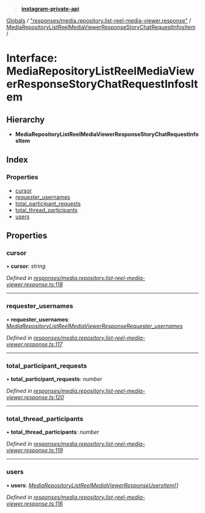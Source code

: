 > **[instagram-private-api](../README.md)**

[Globals](../README.md) / ["responses/media.repository.list-reel-media-viewer.response"](../modules/_responses_media_repository_list_reel_media_viewer_response_.md) / [MediaRepositoryListReelMediaViewerResponseStoryChatRequestInfosItem](_responses_media_repository_list_reel_media_viewer_response_.mediarepositorylistreelmediaviewerresponsestorychatrequestinfositem.md) /

# Interface: MediaRepositoryListReelMediaViewerResponseStoryChatRequestInfosItem

## Hierarchy

* **MediaRepositoryListReelMediaViewerResponseStoryChatRequestInfosItem**

## Index

### Properties

* [cursor](_responses_media_repository_list_reel_media_viewer_response_.mediarepositorylistreelmediaviewerresponsestorychatrequestinfositem.md#cursor)
* [requester_usernames](_responses_media_repository_list_reel_media_viewer_response_.mediarepositorylistreelmediaviewerresponsestorychatrequestinfositem.md#requester_usernames)
* [total_participant_requests](_responses_media_repository_list_reel_media_viewer_response_.mediarepositorylistreelmediaviewerresponsestorychatrequestinfositem.md#total_participant_requests)
* [total_thread_participants](_responses_media_repository_list_reel_media_viewer_response_.mediarepositorylistreelmediaviewerresponsestorychatrequestinfositem.md#total_thread_participants)
* [users](_responses_media_repository_list_reel_media_viewer_response_.mediarepositorylistreelmediaviewerresponsestorychatrequestinfositem.md#users)

## Properties

###  cursor

• **cursor**: *string*

*Defined in [responses/media.repository.list-reel-media-viewer.response.ts:118](https://github.com/dilame/instagram-private-api/blob/173bc62/src/responses/media.repository.list-reel-media-viewer.response.ts#L118)*

___

###  requester_usernames

• **requester_usernames**: *[MediaRepositoryListReelMediaViewerResponseRequester_usernames](_responses_media_repository_list_reel_media_viewer_response_.mediarepositorylistreelmediaviewerresponserequester_usernames.md)*

*Defined in [responses/media.repository.list-reel-media-viewer.response.ts:117](https://github.com/dilame/instagram-private-api/blob/173bc62/src/responses/media.repository.list-reel-media-viewer.response.ts#L117)*

___

###  total_participant_requests

• **total_participant_requests**: *number*

*Defined in [responses/media.repository.list-reel-media-viewer.response.ts:120](https://github.com/dilame/instagram-private-api/blob/173bc62/src/responses/media.repository.list-reel-media-viewer.response.ts#L120)*

___

###  total_thread_participants

• **total_thread_participants**: *number*

*Defined in [responses/media.repository.list-reel-media-viewer.response.ts:119](https://github.com/dilame/instagram-private-api/blob/173bc62/src/responses/media.repository.list-reel-media-viewer.response.ts#L119)*

___

###  users

• **users**: *[MediaRepositoryListReelMediaViewerResponseUsersItem](_responses_media_repository_list_reel_media_viewer_response_.mediarepositorylistreelmediaviewerresponseusersitem.md)[]*

*Defined in [responses/media.repository.list-reel-media-viewer.response.ts:116](https://github.com/dilame/instagram-private-api/blob/173bc62/src/responses/media.repository.list-reel-media-viewer.response.ts#L116)*